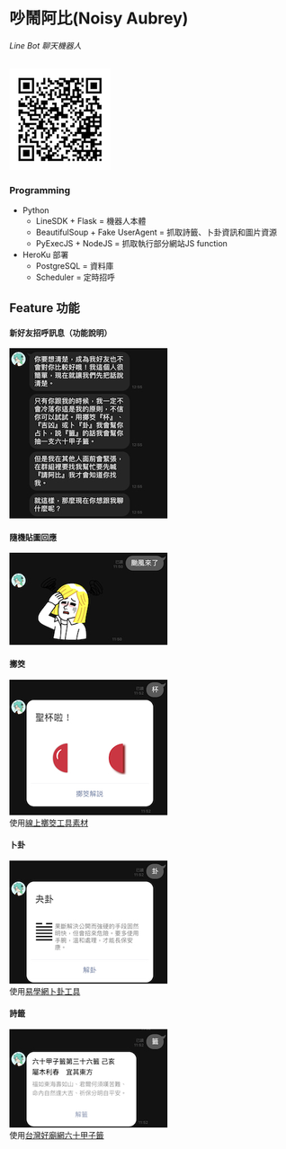 # 吵鬧阿比(Noisy Aubrey)

###### Line Bot 聊天機器人<br>
![image](/static/images/line_bot_qr_code.png)

### Programming
* Python
    * LineSDK + Flask = 機器人本體
    * BeautifulSoup + Fake UserAgent = 抓取詩籤、卜卦資訊和圖片資源
    * PyExecJS + NodeJS = 抓取執行部分網站JS function
* HeroKu  部署
    * PostgreSQL = 資料庫
    * Scheduler = 定時招呼

## Feature 功能

#### 新好友招呼訊息（功能說明）<br>
![image](/static/images/feature00.jpg)

#### 隨機貼圖回應<br>
![image](/static/images/feature01.jpg)

#### 擲筊<br>
![image](/static/images/feature02.jpg)<br>
使用[線上擲筊工具素材](https://tw.piliapp.com/random/blocks/)

#### 卜卦<br>
![image](/static/images/feature03.jpg)<br>
使用[易學網卜卦工具](https://www.eee-learning.com)

#### 詩籤<br>
![image](/static/images/feature04.jpg)<br>
使用[台灣好廟網六十甲子籤](https://qiangua.temple01.com)

